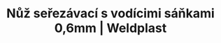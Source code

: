 ---
Filename: "nuz-serezavaci-s-vodicimi-sankami-06mm"
Link: "file:/Users/vinayakpatel/Downloads/www.weldplast.cz/nuz-serezavaci-s-vodicimi-sankami-06mm"
product_name: "Nůž seřezávací s vodícimi sáňkami 0,6mm"
product_id: "Obj. číslo:117.000"
title: "Nůž seřezávací s vodícimi sáňkami 0,6mm | Weldplast"
product_desc: ""
product_specs: ""
product_downloads: ""
href: ""
p_desc_2: ""
accessories: "Sáňky náhradní 0,6 mm pro seřezávací nůžBřit náhradní pro seřezávací nůž 5 ks"
similar_products: ""
---